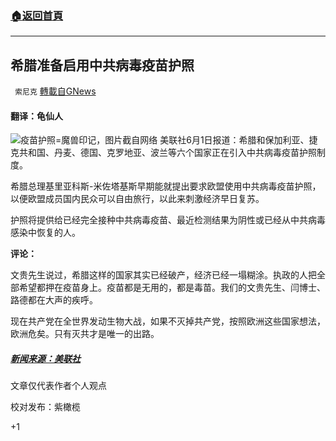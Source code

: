 ###  [:house:返回首頁](https://github.com/ourhimalayas/txt)
---

## 希腊准备启用中共病毒疫苗护照
` 索尼克` [轉載自GNews](https://gnews.org/zh-hans/1289311/)

#### 翻译：龟仙人
![]()![](https://gnews-media-offload.s3.amazonaws.com/wp-content/uploads/2021/06/01121525/%E7%96%AB%E8%8B%97%E6%A0%B8%E5%BC%B9%E6%8A%A4%E7%85%A7.png)疫苗护照=魔兽印记，图片截自网络
美联社6月1日报道：希腊和保加利亚、捷克共和国、丹麦、德国、克罗地亚、波兰等六个国家正在引入中共病毒疫苗护照制度。

希腊总理基里亚科斯-米佐塔基斯早期能就提出要求欧盟使用中共病毒疫苗护照，以便欧盟成员国内民众可以自由旅行，以此来刺激经济早日复苏。

护照将提供给已经完全接种中共病毒疫苗、最近检测结果为阴性或已经从中共病毒感染中恢复的人。

**评论：**

文贵先生说过，希腊这样的国家其实已经破产，经济已经一塌糊涂。执政的人把全部希望都押在疫苗身上。疫苗都是无用的，都是毒苗。我们的文贵先生、闫博士、路德都在大声的疾呼。

现在共产党在全世界发动生物大战，如果不灭掉共产党，按照欧洲这些国家想法，欧洲危矣。只有灭共才是唯一的出路。

##### [新闻来源：美联社](http://新闻来源：美联社)

文章仅代表作者个人观点

校对发布：紫橄榄

+1
